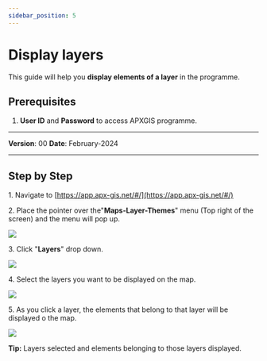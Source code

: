 ```yaml
---
sidebar_position: 5
---
```


# Display layers

This guide will help you **display elements of a layer** in the programme.

## **Prerequisites**
1.	**User ID** and **Password** to access APXGIS programme.

------------

**Version**: 00
**Date**: February-2024

------------
## **Step by Step**

1\. Navigate to [https://app.apx-gis.net/#/](https://app.apx-gis.net/#/)


2\. Place the pointer over the"**Maps-Layer-Themes**" menu (Top right of the screen) and the menu will pop up.

![](https://ajeuwbhvhr.cloudimg.io/colony-recorder.s3.amazonaws.com/files/2024-01-25/697cf4c2-ddbd-4784-856d-363384aa515c/user_cropped_screenshot.jpeg?tl_px=0,0&br_px=814,769&force_format=png&width=1120.0&wat=1&wat_opacity=1&wat_gravity=northwest&wat_url=https://colony-recorder.s3.amazonaws.com/images/watermarks/14B8A6_standard.png&wat_pad=1037,86)


3\. Click "**Layers**" drop down.

![](https://ajeuwbhvhr.cloudimg.io/colony-recorder.s3.amazonaws.com/files/2024-01-25/f8b51ced-3b96-424d-948d-c32bce85e663/user_cropped_screenshot.jpeg?tl_px=0,0&br_px=951,769&force_format=png&width=1120.0&wat=1&wat_opacity=1&wat_gravity=northwest&wat_url=https://colony-recorder.s3.amazonaws.com/images/watermarks/14B8A6_standard.png&wat_pad=616,224)


4\. Select the layers you want to be displayed on the map.

![](https://ajeuwbhvhr.cloudimg.io/colony-recorder.s3.amazonaws.com/files/2024-01-25/30567b46-b3ca-4c51-bfbb-747c3356db6e/ascreenshot.jpeg?tl_px=993,112&br_px=1819,573&force_format=png&width=826&wat_scale=73&wat=1&wat_opacity=1&wat_gravity=northwest&wat_url=https://colony-recorder.s3.amazonaws.com/images/watermarks/14B8A6_standard.png&wat_pad=409,204)


5\. As you click a layer, the elements that belong to that layer will be displayed o the map.

![](https://ajeuwbhvhr.cloudimg.io/colony-recorder.s3.amazonaws.com/files/2024-01-25/4cf704b5-f53b-4018-a186-629bf5ca4d93/ascreenshot.jpeg?tl_px=993,90&br_px=1819,551&force_format=png&width=826&wat_scale=73&wat=1&wat_opacity=1&wat_gravity=northwest&wat_url=https://colony-recorder.s3.amazonaws.com/images/watermarks/14B8A6_standard.png&wat_pad=402,204)


**Tip:** Layers selected and elements belonging to those layers displayed.


